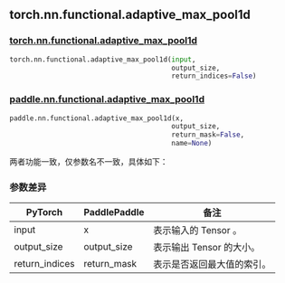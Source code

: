 ## torch.nn.functional.adaptive_max_pool1d

### [torch.nn.functional.adaptive_max_pool1d](https://pytorch.org/docs/stable/generated/torch.nn.functional.adaptive_max_pool1d.html?highlight=torch+nn+functional+adaptive_max_pool1d#torch.nn.functional.adaptive_max_pool1d)

```python
torch.nn.functional.adaptive_max_pool1d(input,
                                        output_size,
                                        return_indices=False)
```

### [paddle.nn.functional.adaptive_max_pool1d](https://www.paddlepaddle.org.cn/documentation/docs/zh/api/paddle/nn/functional/adaptive_max_pool1d_cn.html#adaptive-max-pool1d)

```python
paddle.nn.functional.adaptive_max_pool1d(x,
                                        output_size,
                                        return_mask=False,
                                        name=None)
```

两者功能一致，仅参数名不一致，具体如下：
### 参数差异
| PyTorch       | PaddlePaddle | 备注                                                   |
| ------------- | ------------ | ------------------------------------------------------ |
| input           | x           | 表示输入的 Tensor 。               |
| output_size           | output_size           | 表示输出 Tensor 的大小。               |
| return_indices           |  return_mask          | 表示是否返回最大值的索引。               |

